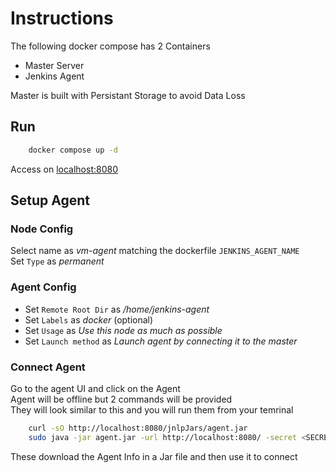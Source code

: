 # Instructions

The following docker compose has 2 Containers
- Master Server
- Jenkins Agent

Master is built with Persistant Storage to avoid Data Loss

## Run
```bash
    docker compose up -d
```
Access on [localhost:8080](localhost:8080)

## Setup Agent

### Node Config
Select name as *vm-agent* matching the dockerfile `JENKINS_AGENT_NAME`\
Set `Type` as *permanent*

### Agent Config
- Set `Remote Root Dir` as */home/jenkins-agent*
- Set `Labels` as *docker* (optional)
- Set `Usage` as *Use this node as much as possible*
- Set `Launch method` as *Launch agent by connecting it to the master*

### Connect Agent
Go to the agent UI and click on the Agent\
Agent will be offline but 2 commands will be provided\
They will look similar to this and you will run them from your temrinal
```bash
    curl -sO http://localhost:8080/jnlpJars/agent.jar
    sudo java -jar agent.jar -url http://localhost:8080/ -secret <SECRET-PROVIDED> -name "vm-agent" -webSocket -workDir "/home/jenkins-agent"
```
These download the Agent Info in a Jar file and then use it to connect